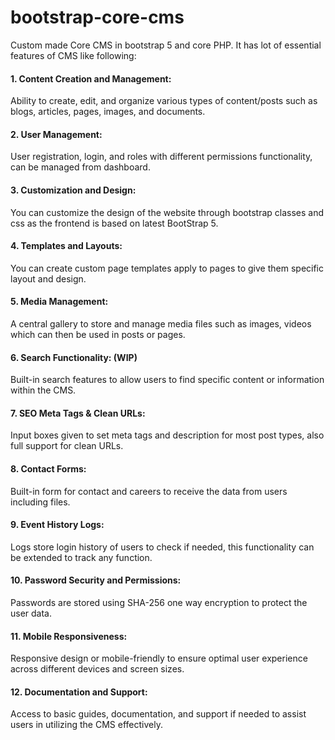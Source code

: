 # bootstrap-core-cms
Custom made Core CMS in bootstrap 5 and core PHP. It has lot of essential features of CMS like following:

#### 1. Content Creation and Management:
Ability to create, edit, and organize various types of content/posts such as blogs, articles, pages, images, and documents.

#### 2. User Management:
User registration, login, and roles with different permissions functionality, can be managed from dashboard.

#### 3. Customization and Design:
You can customize the design of the website through bootstrap classes and css as the frontend is based on latest BootStrap 5.

#### 4. Templates and Layouts:
You can create custom page templates apply to pages to give them specific layout and design.

#### 5. Media Management:
A central gallery to store and manage media files such as images, videos which can then be used in posts or pages.

#### 6. Search Functionality: (WIP)
Built-in search features to allow users to find specific content or information within the CMS.

#### 7. SEO Meta Tags & Clean URLs:
Input boxes given to set meta tags and description for most post types, also full support for clean URLs.

#### 8. Contact Forms:
Built-in form for contact and careers to receive the data from users including files.

#### 9. Event History Logs:
Logs store login history of users to check if needed, this functionality can be extended to track any function.

#### 10. Password Security and Permissions:
Passwords are stored using SHA-256 one way encryption to protect the user data.

#### 11. Mobile Responsiveness:
Responsive design or mobile-friendly to ensure optimal user experience across different devices and screen sizes.

#### 12. Documentation and Support:
Access to basic guides, documentation, and support if needed to assist users in utilizing the CMS effectively.



